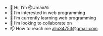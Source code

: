 - 👋 Hi, I’m @UmairAli
- 👀 I’m interested in web programming
- 🌱 I’m currently learning web programming
- 💞️ I’m looking to collaborate on 
- 📫 How to reach me aliu34753@gmail.com

<!---
Umair112001/Umair112001 is a ✨ special ✨ repository because its `README.md` (this file) appears on your GitHub profile.
You can click the Preview link to take a look at your changes.
--->
